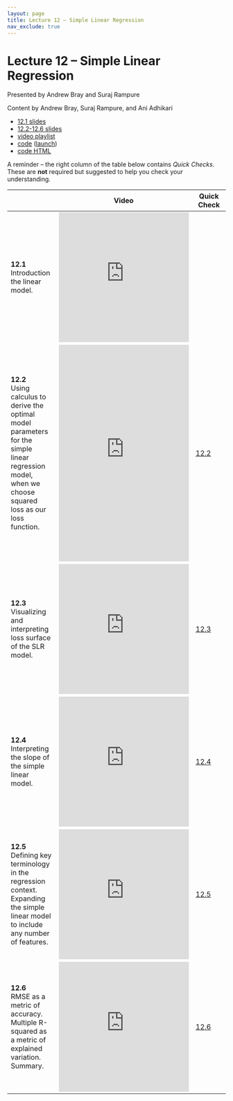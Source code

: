 ```yaml
---
layout: page
title: Lecture 12 – Simple Linear Regression
nav_exclude: true
---
```


# Lecture 12 – Simple Linear Regression

Presented by Andrew Bray and Suraj Rampure

Content by Andrew Bray, Suraj Rampure, and Ani Adhikari

- [12.1 slides](../../resources/assets/lectures/lec12/lec-12-1.html) 
- [12.2-12.6 slides](https://docs.google.com/presentation/d/1rHflVaF3aTMD7h96Bv0cwTkbrCTo5xNVq_dfOL7dpCE/edit?usp=sharing)
- [video playlist](https://www.youtube.com/playlist?list=PLQCcNQgUcDfrDgGa4I0l1ciw39lmYpmGg)
- [code](https://github.com/DS-100/sp21/tree/main/lec/lec12) ([launch](https://data100.datahub.berkeley.edu/hub/user-redirect/git-sync?repo=https://github.com/DS-100/sp21&subPath=lec/lec12/&branch=main))
- [code HTML](../../resources/assets/lectures/lec12/lec12.html)

A reminder – the right column of the table below contains _Quick Checks_. These are **not** required but suggested to help you check your understanding.

<table>
<colgroup>
<col style="width: 25%" />
<col style="width: 25%" />
<col style="width: 25%" />
</colgroup>
<thead>
<tr class="header">
<th></th>
<th>Video</th>
<th>Quick Check</th>
</tr>
</thead>
<tbody>
<tr>
<td><strong>12.1</strong> <br>Introduction the linear model.</td>
<td><iframe width="300" height="300" height src="https://youtube.com/embed/xvJxGmuT7LY" frameborder="0" allow="accelerometer; autoplay; encrypted-media; gyroscope; picture-in-picture" allowfullscreen></iframe></td>
<td></td>
</tr>
<tr>
<td><strong>12.2</strong> <br>Using calculus to derive the optimal model parameters for the simple linear regression model, when we choose squared loss as our loss function.</td>
<td><iframe width="300" height="500" height src="https://youtube.com/embed/7hVK78Ir618" frameborder="0" allow="accelerometer; autoplay; encrypted-media; gyroscope; picture-in-picture" allowfullscreen></iframe></td>
<td><a href="https://docs.google.com/forms/d/e/1FAIpQLSeY0yhl9hQRZmxlMe42kvE5pbGJHwyjoTOp-BPJZNiRJTt-Cg/viewform" target="\_blank">12.2</a></td>
</tr>
<tr>
<td><strong>12.3</strong> <br>Visualizing and interpreting loss surface of the SLR model.</td>
<td><iframe width="300" height="300" height src="https://youtube.com/embed/K3e19T_Z9JU" frameborder="0" allow="accelerometer; autoplay; encrypted-media; gyroscope; picture-in-picture" allowfullscreen></iframe></td>
<td><a href="https://docs.google.com/forms/d/e/1FAIpQLSemBu1vJ5j_uoPzLqSGCDh-4GBGRf-M4mW-vXjweMMlAtGrpQ/viewform" target="\_blank">12.3</a></td>
</tr>
<tr>
<td><strong>12.4</strong> <br>Interpreting the slope of the simple linear model. </td>
<td><iframe width="300" height="300" height src="https://youtube.com/embed/dKI_lDXDzvI" frameborder="0" allow="accelerometer; autoplay; encrypted-media; gyroscope; picture-in-picture" allowfullscreen></iframe></td>
<td><a href="https://docs.google.com/forms/d/e/1FAIpQLSfNAMYYJxNWFJlpz3Wl7Xa2jEMalnBw6FLsjr2ukcjDZ1XM_g/viewform" target="\_blank">12.4</a></td>
</tr>
<tr>
<td><strong>12.5</strong> <br>Defining key terminology in the regression context. Expanding the simple linear model to include any number of features.</td>
<td><iframe width="300" height="300" height src="https://youtube.com/embed/LHbuY63Bh_0" frameborder="0" allow="accelerometer; autoplay; encrypted-media; gyroscope; picture-in-picture" allowfullscreen></iframe></td>
<td><a href="https://docs.google.com/forms/d/e/1FAIpQLSfb77dDmoZlrkdQH3ocSFw1xr-_YQdYg1hRZv2oUrxUcaf8Lw/viewform" target="\_blank">12.5</a></td>
</tr>
<tr>
<td><strong>12.6</strong> <br>RMSE as a metric of accuracy. Multiple R-squared as a metric of explained variation. Summary.</td>
<td><iframe width="300" height="300" height src="https://youtube.com/embed/1jLglngUYUM" frameborder="0" allow="accelerometer; autoplay; encrypted-media; gyroscope; picture-in-picture" allowfullscreen></iframe></td>
<td><a href="https://docs.google.com/forms/d/e/1FAIpQLScZ40zJtTzCPhjZf-V4op0lgujVp__HNlAIKKkHi95aYq_Ejg/viewform" target="\_blank">12.6</a></td>
</tr>
